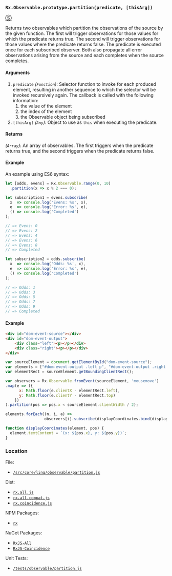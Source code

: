 ### `Rx.Observable.prototype.partition(predicate, [thisArg])`
[&#x24C8;](https://github.com/Reactive-Extensions/RxJS/blob/master/src/core/linq/observable/partition.js "View in source")

Returns two observables which partition the observations of the source by the given function.  The first will trigger observations for those values for which the predicate returns true. The second will trigger observations for those values where the predicate returns false. The predicate is executed once for each subscribed observer. Both also propagate all error observations arising from the source and each completes when the source completes.

#### Arguments
1. `predicate` *(`Function`)*: Selector function to invoke for each produced element, resulting in another sequence to which the selector will be invoked recursively again. The callback is called with the following information:
    1. the value of the element
    2. the index of the element
    3. the Observable object being subscribed
2. `[thisArg]` *(`Any`)*: Object to use as `this` when executing the predicate.

#### Returns
*(`Array`)*:  An array of observables. The first triggers when the predicate returns true, and the second triggers when the predicate returns false.

#### Example

An example using ES6 syntax:
```js
let [odds, evens] = Rx.Observable.range(0, 10)
  .partition(x => x % 2 === 0);

let subscription1 = evens.subscribe(
  x  => console.log('Evens: %s', x),
  e  => console.log('Error: %s', e),
  () => console.log('Completed')
);

// => Evens: 0
// => Evens: 2
// => Evens: 4
// => Evens: 6
// => Evens: 8
// => Completed

let subscription2 = odds.subscribe(
  x  => console.log('Odds: %s', x),
  e  => console.log('Error: %s', e),
  () => console.log('Completed')
);

// => Odds: 1
// => Odds: 3
// => Odds: 5
// => Odds: 7
// => Odds: 9
// => Completed
```

#### Example

```html
<div id="dom-event-source"></div>
<div id="dom-event-output">
    <div class="left"><p></p></div>
    <div class="right"><p></p></div>
</div>
```

```js
var sourceElement = document.getElementById("dom-event-source");
var elements = ["#dom-event-output .left p", "#dom-event-output .right p"].map(document.querySelector.bind(document));
var elementRect = sourceElement.getBoundingClientRect();

var observers = Rx.Observable.fromEvent(sourceElement, 'mousemove')
.map(e => ({
      x: Math.floor(e.clientX - elementRect.left), 
      y: Math.floor(e.clientY - elementRect.top)
    })
).partition(pos => pos.x < sourceElement.clientWidth / 2);

elements.forEach((n, i, a) => 
                 observers[i].subscribe(displayCoordinates.bind(displayCoordinates, n)));

function displayCoordinates(element, pos) {
  element.textContent = `(x: ${pos.x}, y: ${pos.y})`;
}
```

### Location

File:
- [`/src/core/linq/observable/partition.js`](https://github.com/Reactive-Extensions/RxJS/blob/master/src/core/linq/observable/partition.js)

Dist:
- [`rx.all.js`](https://github.com/Reactive-Extensions/RxJS/blob/master/dist/rx.all.js)
- [`rx.all.compat.js`](https://github.com/Reactive-Extensions/RxJS/blob/master/dist/rx.all.compat.js)
- [`rx.coincidence.js`](https://github.com/Reactive-Extensions/RxJS/blob/master/dist/rx.coincidence.js)

NPM Packages:
- [`rx`](https://www.npmjs.org/package/rx)

NuGet Packages:
- [`RxJS-All`](http://www.nuget.org/packages/RxJS-All/)
- [`RxJS-Coincidence`](http://www.nuget.org/packages/RxJS-Coincidence/)

Unit Tests:
- [`/tests/observable/partition.js`](https://github.com/Reactive-Extensions/RxJS/blob/master/tests/observable/partition.js)
